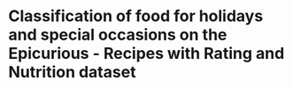 # Classification of food for holidays and special occasions on the Epicurious - Recipes with Rating and Nutrition dataset
